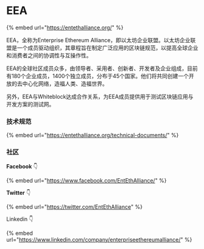 # EEA

{% embed url="https://entethalliance.org/" %}

EEA，全称为Enterprise Ethereum Alliance，即以太坊企业联盟。以太坊企业联盟是一个成员驱动组织，其章程旨在制定广泛应用的区块链规范，以提高全球企业和消费者之间的协调性与互操作性。

EEA的全球社区成员众多，由领导者、采用者、创新者、开发者及企业组成，目前有180个企业成员，1400个独立成员，分布于45个国家。他们将共同创建一个开放的去中心化网络，造福人类、造福世界。

另外，EEA与Whiteblock达成合作关系，为EEA成员提供用于测试区块链应用与开发方案的测试网。

### 技术规范

{% embed url="https://entethalliance.org/technical-documents/" %}

### **社区**

**Facebook** 👇 

{% embed url="https://www.facebook.com/EntEthAlliance/" %}

**Twitter** 👇 

{% embed url="https://twitter.com/EntEthAlliance" %}

Linkedin 👇 

{% embed url="https://www.linkedin.com/company/enterpriseethereumalliance/" %}





